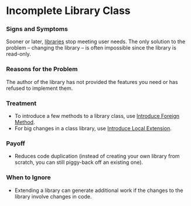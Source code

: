 # Incomplete Library Class

### Signs and Symptoms

Sooner or later, [libraries](https://en.wikipedia.org/wiki/Library_%28computing%29) stop meeting user needs. The only solution to the problem – changing the library – is often impossible since the library is read-only.

### Reasons for the Problem

The author of the library has not provided the features you need or has refused to implement them.

### Treatment

- To introduce a few methods to a library class, use [Introduce Foreign Method](https://sourcemaking.com/refactoring/introduce-foreign-method).
- For big changes in a class library, use [Introduce Local Extension](https://sourcemaking.com/refactoring/introduce-local-extension).

### Payoff

- Reduces code duplication (instead of creating your own library from scratch, you can still piggy-back off an existing one).

### When to Ignore

- Extending a library can generate additional work if the changes to the library involve changes in code.